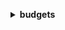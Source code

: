 **<details ><summary style="color:none;">budgets</summary><blockquote>**

- **<details><summary style="color:none;"><b><u>create-budget</b></u></summary><blockquote>**

  * **<p style="color:none;">--account-id</p>**
  * **<p style="color:none;">--budget</p>**
  * **<p style="color:none;">--notifications-with-subscribers</p>**
  * **<p style="color:none;">--cli-input-json</p>**
  * **<p style="color:none;">--cli-input-yaml</p>**
  * **<p style="color:none;">--generate-cli-skeleton</p>**

  </br>

  <p style="color:red;">Description</p>

  </br>

  ## **Examples**

  ```bash

  ```
  ```json

  ```

  </br>

- **<details><summary style="color:none;"><b><u>create-budget-action</b></u></summary><blockquote>**

  * **<p style="color:none;">--account-id</p>**
  * **<p style="color:none;">--budget-name</p>**
  * **<p style="color:none;">--notification-type</p>**
  * **<p style="color:none;">--action-type</p>**
  * **<p style="color:none;">--action-threshold</p>**
  * **<p style="color:none;">--definition</p>**
  * **<p style="color:none;">--execution-role-arn</p>**
  * **<p style="color:none;">--approval-model</p>**
  * **<p style="color:none;">--subscribers</p>**
  * **<p style="color:none;">--cli-input-json</p>**
  * **<p style="color:none;">--cli-input-yaml</p>**
  * **<p style="color:none;">--generate-cli-skeleton</p>**

  </br>

  <p style="color:red;">Description</p>

  </br>

  ## **Examples**

  ```bash

  ```
  ```json

  ```

  </br>

- **<details><summary style="color:none;"><b><u>create-notification</b></u></summary><blockquote>**

  * **<p style="color:none;">--account-id</p>**
  * **<p style="color:none;">--budget-name</p>**
  * **<p style="color:none;">--notification</p>**
  * **<p style="color:none;">--subscribers</p>**
  * **<p style="color:none;">--cli-input-json</p>**
  * **<p style="color:none;">--cli-input-yaml</p>**
  * **<p style="color:none;">--generate-cli-skeleton</p>**

  </br>

  <p style="color:red;">Description</p>

  </br>

  ## **Examples**

  ```bash

  ```
  ```json

  ```

  </br>

- **<details><summary style="color:none;"><b><u>create-subscriber</b></u></summary><blockquote>**

  * **<p style="color:none;">--account-id</p>**
  * **<p style="color:none;">--budget-name</p>**
  * **<p style="color:none;">--notification</p>**
  * **<p style="color:none;">--subscriber</p>**
  * **<p style="color:none;">--cli-input-json</p>**
  * **<p style="color:none;">--cli-input-yaml</p>**
  * **<p style="color:none;">--generate-cli-skeleton</p>**

  </br>

  <p style="color:red;">Description</p>

  </br>

  ## **Examples**

  ```bash

  ```
  ```json

  ```

  </br>

- **<details><summary style="color:none;"><b><u>delete-budget</b></u></summary><blockquote>**

  * **<p style="color:none;">--account-id</p>**
  * **<p style="color:none;">--budget-name</p>**
  * **<p style="color:none;">--cli-input-json</p>**
  * **<p style="color:none;">--cli-input-yaml</p>**
  * **<p style="color:none;">--generate-cli-skeleton</p>**

  </br>

  <p style="color:red;">Description</p>

  </br>

  ## **Examples**

  ```bash

  ```
  ```json

  ```

  </br>

- **<details><summary style="color:none;"><b><u>delete-budget-action</b></u></summary><blockquote>**

  * **<p style="color:none;">--account-id</p>**
  * **<p style="color:none;">--budget-name</p>**
  * **<p style="color:none;">--action-id</p>**
  * **<p style="color:none;">--cli-input-json</p>**
  * **<p style="color:none;">--cli-input-yaml</p>**
  * **<p style="color:none;">--generate-cli-skeleton</p>**

  </br>

  <p style="color:red;">Description</p>

  </br>

  ## **Examples**

  ```bash

  ```
  ```json

  ```

  </br>

- **<details><summary style="color:none;"><b><u>delete-notification</b></u></summary><blockquote>**

  * **<p style="color:none;">--account-id</p>**
  * **<p style="color:none;">--budget-name</p>**
  * **<p style="color:none;">--notification</p>**
  * **<p style="color:none;">--cli-input-json</p>**
  * **<p style="color:none;">--cli-input-yaml</p>**
  * **<p style="color:none;">--generate-cli-skeleton</p>**

  </br>

  <p style="color:red;">Description</p>

  </br>

  ## **Examples**

  ```bash

  ```
  ```json

  ```

  </br>

- **<details><summary style="color:none;"><b><u>delete-subscriber</b></u></summary><blockquote>**

  * **<p style="color:none;">--account-id</p>**
  * **<p style="color:none;">--budget-name</p>**
  * **<p style="color:none;">--notification</p>**
  * **<p style="color:none;">--subscriber</p>**
  * **<p style="color:none;">--cli-input-json</p>**
  * **<p style="color:none;">--cli-input-yaml</p>**
  * **<p style="color:none;">--generate-cli-skeleton</p>**

  </br>

  <p style="color:red;">Description</p>

  </br>

  ## **Examples**

  ```bash

  ```
  ```json

  ```

  </br>

- **<details><summary style="color:none;"><b><u>describe-budget</b></u></summary><blockquote>**

  * **<p style="color:none;">--account-id</p>**
  * **<p style="color:none;">--budget-name</p>**
  * **<p style="color:none;">--cli-input-json</p>**
  * **<p style="color:none;">--cli-input-yaml</p>**
  * **<p style="color:none;">--generate-cli-skeleton</p>**

  </br>

  <p style="color:red;">Description</p>

  </br>

  ## **Examples**

  ```bash

  ```
  ```json

  ```

  </br>

- **<details><summary style="color:none;"><b><u>describe-budget-action</b></u></summary><blockquote>**

  * **<p style="color:none;">--account-id</p>**
  * **<p style="color:none;">--budget-name</p>**
  * **<p style="color:none;">--action-id</p>**
  * **<p style="color:none;">--cli-input-json</p>**
  * **<p style="color:none;">--cli-input-yaml</p>**
  * **<p style="color:none;">--generate-cli-skeleton</p>**

  </br>

  <p style="color:red;">Description</p>

  </br>

  ## **Examples**

  ```bash

  ```
  ```json

  ```

  </br>

- **<details><summary style="color:none;"><b><u>describe-budget-action-histories</b></u></summary><blockquote>**

  * **<p style="color:none;">--account-id</p>**
  * **<p style="color:none;">--budget-name</p>**
  * **<p style="color:none;">--action-id</p>**
  * **<p style="color:none;">--time-period</p>**
  * **<p style="color:none;">--cli-input-json</p>**
  * **<p style="color:none;">--cli-input-yaml</p>**
  * **<p style="color:none;">--starting-token</p>**
  * **<p style="color:none;">--page-size</p>**
  * **<p style="color:none;">--max-items</p>**
  * **<p style="color:none;">--generate-cli-skeleton</p>**

  </br>

  <p style="color:red;">Description</p>

  </br>

  ## **Examples**

  ```bash

  ```
  ```json

  ```

  </br>

- **<details><summary style="color:none;"><b><u>describe-budget-actions-for-account</b></u></summary><blockquote>**

  * **<p style="color:none;">--account-id</p>**
  * **<p style="color:none;">--cli-input-json</p>**
  * **<p style="color:none;">--cli-input-yaml</p>**
  * **<p style="color:none;">--starting-token</p>**
  * **<p style="color:none;">--page-size</p>**
  * **<p style="color:none;">--max-items</p>**
  * **<p style="color:none;">--generate-cli-skeleton</p>**

  </br>

  <p style="color:red;">Description</p>

  </br>

  ## **Examples**

  ```bash

  ```
  ```json

  ```

  </br>

- **<details><summary style="color:none;"><b><u>describe-budget-actions-for-budget</b></u></summary><blockquote>**

  * **<p style="color:none;">--account-id</p>**
  * **<p style="color:none;">--budget-name</p>**
  * **<p style="color:none;">--cli-input-json</p>**
  * **<p style="color:none;">--cli-input-yaml</p>**
  * **<p style="color:none;">--starting-token</p>**
  * **<p style="color:none;">--page-size</p>**
  * **<p style="color:none;">--max-items</p>**
  * **<p style="color:none;">--generate-cli-skeleton</p>**

  </br>

  <p style="color:red;">Description</p>

  </br>

  ## **Examples**

  ```bash

  ```
  ```json

  ```

  </br>

- **<details><summary style="color:none;"><b><u>describe-budget-performance-history</b></u></summary><blockquote>**

  * **<p style="color:none;">--account-id</p>**
  * **<p style="color:none;">--budget-name</p>**
  * **<p style="color:none;">--time-period</p>**
  * **<p style="color:none;">--cli-input-json</p>**
  * **<p style="color:none;">--cli-input-yaml</p>**
  * **<p style="color:none;">--starting-token</p>**
  * **<p style="color:none;">--page-size</p>**
  * **<p style="color:none;">--max-items</p>**
  * **<p style="color:none;">--generate-cli-skeleton</p>**

  </br>

  <p style="color:red;">Description</p>

  </br>

  ## **Examples**

  ```bash

  ```
  ```json

  ```

  </br>

- **<details><summary style="color:none;"><b><u>describe-budgets</b></u></summary><blockquote>**

  * **<p style="color:none;">--account-id</p>**
  * **<p style="color:none;">--cli-input-json</p>**
  * **<p style="color:none;">--cli-input-yaml</p>**
  * **<p style="color:none;">--starting-token</p>**
  * **<p style="color:none;">--page-size</p>**
  * **<p style="color:none;">--max-items</p>**
  * **<p style="color:none;">--generate-cli-skeleton</p>**

  </br>

  <p style="color:red;">Description</p>

  </br>

  ## **Examples**

  ```bash

  ```
  ```json

  ```

  </br>

- **<details><summary style="color:none;"><b><u>describe-notifications-for-budget</b></u></summary><blockquote>**

  * **<p style="color:none;">--account-id</p>**
  * **<p style="color:none;">--budget-name</p>**
  * **<p style="color:none;">--cli-input-json</p>**
  * **<p style="color:none;">--cli-input-yaml</p>**
  * **<p style="color:none;">--starting-token</p>**
  * **<p style="color:none;">--page-size</p>**
  * **<p style="color:none;">--max-items</p>**
  * **<p style="color:none;">--generate-cli-skeleton</p>**

  </br>

  <p style="color:red;">Description</p>

  </br>

  ## **Examples**

  ```bash

  ```
  ```json

  ```

  </br>

- **<details><summary style="color:none;"><b><u>describe-subscribers-for-notification</b></u></summary><blockquote>**

  * **<p style="color:none;">--account-id</p>**
  * **<p style="color:none;">--budget-name</p>**
  * **<p style="color:none;">--notification</p>**
  * **<p style="color:none;">--cli-input-json</p>**
  * **<p style="color:none;">--cli-input-yaml</p>**
  * **<p style="color:none;">--starting-token</p>**
  * **<p style="color:none;">--page-size</p>**
  * **<p style="color:none;">--max-items</p>**
  * **<p style="color:none;">--generate-cli-skeleton</p>**

  </br>

  <p style="color:red;">Description</p>

  </br>

  ## **Examples**

  ```bash

  ```
  ```json

  ```

  </br>

- **<details><summary style="color:none;"><b><u>execute-budget-action</b></u></summary><blockquote>**

  * **<p style="color:none;">--account-id</p>**
  * **<p style="color:none;">--budget-name</p>**
  * **<p style="color:none;">--action-id</p>**
  * **<p style="color:none;">--execution-type</p>**
  * **<p style="color:none;">--cli-input-json</p>**
  * **<p style="color:none;">--cli-input-yaml</p>**
  * **<p style="color:none;">--generate-cli-skeleton</p>**

  </br>

  <p style="color:red;">Description</p>

  </br>

  ## **Examples**

  ```bash

  ```
  ```json

  ```

  </br>

- **<details><summary style="color:none;"><b><u>help</b></u></summary><blockquote>**

  * **<p style="color:none;"></p>**

  </br>

  <p style="color:red;">Description</p>

  </br>

  ## **Examples**

  ```bash

  ```
  ```json

  ```

  </br>

- **<details><summary style="color:none;"><b><u>update-budget</b></u></summary><blockquote>**

  * **<p style="color:none;">--account-id</p>**
  * **<p style="color:none;">--new-budget</p>**
  * **<p style="color:none;">--cli-input-json</p>**
  * **<p style="color:none;">--cli-input-yaml</p>**
  * **<p style="color:none;">--generate-cli-skeleton</p>**

  </br>

  <p style="color:red;">Description</p>

  </br>

  ## **Examples**

  ```bash

  ```
  ```json

  ```

  </br>

- **<details><summary style="color:none;"><b><u>update-budget-action</b></u></summary><blockquote>**

  * **<p style="color:none;">--account-id</p>**
  * **<p style="color:none;">--budget-name</p>**
  * **<p style="color:none;">--action-id</p>**
  * **<p style="color:none;">--notification-type</p>**
  * **<p style="color:none;">--action-threshold</p>**
  * **<p style="color:none;">--definition</p>**
  * **<p style="color:none;">--execution-role-arn</p>**
  * **<p style="color:none;">--approval-model</p>**
  * **<p style="color:none;">--subscribers</p>**
  * **<p style="color:none;">--cli-input-json</p>**
  * **<p style="color:none;">--cli-input-yaml</p>**
  * **<p style="color:none;">--generate-cli-skeleton</p>**

  </br>

  <p style="color:red;">Description</p>

  </br>

  ## **Examples**

  ```bash

  ```
  ```json

  ```

  </br>

- **<details><summary style="color:none;"><b><u>update-notification</b></u></summary><blockquote>**

  * **<p style="color:none;">--account-id</p>**
  * **<p style="color:none;">--budget-name</p>**
  * **<p style="color:none;">--old-notification</p>**
  * **<p style="color:none;">--new-notification</p>**
  * **<p style="color:none;">--cli-input-json</p>**
  * **<p style="color:none;">--cli-input-yaml</p>**
  * **<p style="color:none;">--generate-cli-skeleton</p>**

  </br>

  <p style="color:red;">Description</p>

  </br>

  ## **Examples**

  ```bash

  ```
  ```json

  ```

  </br>

- **<details><summary style="color:none;"><b><u>update-subscriber</b></u></summary><blockquote>**

  * **<p style="color:none;">--account-id</p>**
  * **<p style="color:none;">--budget-name</p>**
  * **<p style="color:none;">--notification</p>**
  * **<p style="color:none;">--old-subscriber</p>**
  * **<p style="color:none;">--new-subscriber</p>**
  * **<p style="color:none;">--cli-input-json</p>**
  * **<p style="color:none;">--cli-input-yaml</p>**
  * **<p style="color:none;">--generate-cli-skeleton</p>**

  </br>

  <p style="color:red;">Description</p>

  </br>

  ## **Examples**

  ```bash

  ```
  ```json

  ```

  </br>

</blockquote></details>
</blockquote></details>
</blockquote></details>
</blockquote></details>
</blockquote></details>
</blockquote></details>
</blockquote></details>
</blockquote></details>
</blockquote></details>
</blockquote></details>
</blockquote></details>
</blockquote></details>
</blockquote></details>
</blockquote></details>
</blockquote></details>
</blockquote></details>
</blockquote></details>
</blockquote></details>
</blockquote></details>
</blockquote></details>
</blockquote></details>
</blockquote></details>
</blockquote></details>
</blockquote></details>
